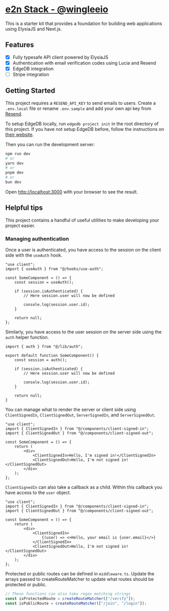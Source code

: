 # [e2n Stack - @wingleeio](https://github.com/wingleeio/elysia-edgedb)

This is a starter kit that provides a foundation for building web applications using ElysiaJS and Next.js.

## Features

-   [x] Fully typesafe API client powered by ElysiaJS
-   [x] Authentication with email verification codes using Lucia and Resend
-   [x] EdgeDB integration
-   [ ] Stripe integration

## Getting Started

This project requires a `RESEND_API_KEY` to send emails to users. Create a `.env.local` file or rename `.env.sample` and
add your own api key from [Resend](https://resend.com).

To setup EdgeDB locally, run `edgedb project init` in the root directory of this project. If you have not setup EdgeDB before, follow the instructions on [their website](https://edgedb.com).

Then you can run the development server:

```bash
npm run dev
# or
yarn dev
# or
pnpm dev
# or
bun dev
```

Open [http://localhost:3000](http://localhost:3000) with your browser to see the result.

## Helpful tips

This project contains a handful of useful utilities to make developing your project easier.

### Managing authentication

Once a user is authenticated, you have access to the session on the client side with the `useAuth` hook.

```tsx
"use client";
import { useAuth } from "@/hooks/use-auth";

const SomeComponent = () => {
    const session = useAuth();

    if (session.isAuthenticated) {
        // Here session.user will now be defined

        console.log(session.user.id);
    }

    return null;
};
```

Similarly, you have access to the user session on the server side using the `auth` helper function.

```tsx
import { auth } from "@/lib/auth";

export default function SomeComponent() {
    const session = auth();

    if (session.isAuthenticated) {
        // Here session.user will now be defined

        console.log(session.user.id);
    }

    return null;
}
```

You can manage what to render the server or client side using `ClientSignedIn`, `ClientSignedOut`, `ServerSignedIn`, and `ServerSignedOut`.

```tsx
"use client";
import { ClientSignedIn } from "@/components/client-signed-in";
import { ClientSignedOut } from "@/components/client-signed-out";

const SomeComponent = () => {
    return (
        <div>
            <ClientSignedIn>Hello, I'm signed in!</ClientSignedIn>
            <ClientSignedOut>Hello, I'm not signed in!</ClientSignedOut>
        </div>
    );
};
```

`ClientSignedIn` can also take a callback as a child. Within this callback you have access to the `user` object.

```tsx
"use client";
import { ClientSignedIn } from "@/components/client-signed-in";
import { ClientSignedOut } from "@/components/client-signed-out";

const SomeComponent = () => {
    return (
        <div>
            <ClientSignedIn>
                {(user) => <>Hello, your email is {user.email}</>}
            </ClientSignedIn>
            <ClientSignedOut>Hello, I'm not signed in!</ClientSignedOut>
        </div>
    );
};
```

Protected or public routes can be defined in `middleware.ts`. Update the arrays passed to createRouteMatcher to update what routes should be protected or public.

```ts
// These functions can also take regex matching strings
const isProtectedRoute = createRouteMatcher(["/verify"]);
const isPublicRoute = createRouteMatcher(["/join", "/login"]);
```
